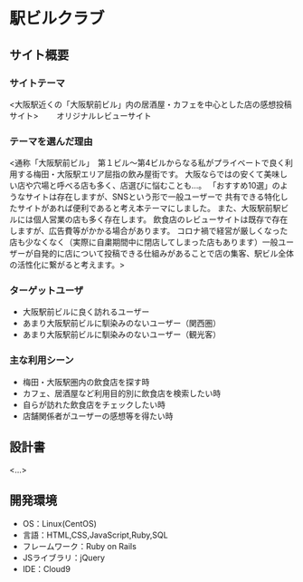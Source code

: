 # 駅ビルクラブ

## サイト概要
### サイトテーマ
<大阪駅近くの「大阪駅前ビル」内の居酒屋・カフェを中心とした店の感想投稿サイト>
　　オリジナルレビューサイト

### テーマを選んだ理由
<通称「大阪駅前ビル」　第１ビル〜第4ビルからなる私がプライベートで良く利用する梅田・大阪駅エリア屈指の飲み屋街です。
大阪ならではの安くて美味しい店や穴場と呼べる店も多く、店選びに悩むことも…。
「おすすめ10選」のようなサイトは存在しますが、SNSという形で一般ユーザーで
共有できる特化したサイトがあれば便利であると考え本テーマにしました。
また、大阪駅前駅ビルには個人営業の店も多く存在します。
飲食店のレビューサイトは既存で存在しますが、広告費等がかかる場合があります。
コロナ禍で経営が厳しくなった店も少なくなく（実際に自粛期間中に閉店してしまった店もあります）一般ユーザーが自発的に店について投稿できる仕組みがあることで店の集客、駅ビル全体の活性化に繋がると考えます。>

### ターゲットユーザ
* 大阪駅前ビルに良く訪れるユーザー
* あまり大阪駅前ビルに馴染みのないユーザー（関西圏）
* あまり大阪駅前ビルに馴染みのないユーザー（観光客）

### 主な利用シーン
* 梅田・大阪駅圏内の飲食店を探す時
* カフェ、居酒屋など利用目的別に飲食店を検索したい時
* 自らが訪れた飲食店をチェックしたい時
* 店舗関係者がユーザーの感想等を得たい時


## 設計書
<...>

## 開発環境
- OS：Linux(CentOS)
- 言語：HTML,CSS,JavaScript,Ruby,SQL
- フレームワーク：Ruby on Rails
- JSライブラリ：jQuery
- IDE：Cloud9

